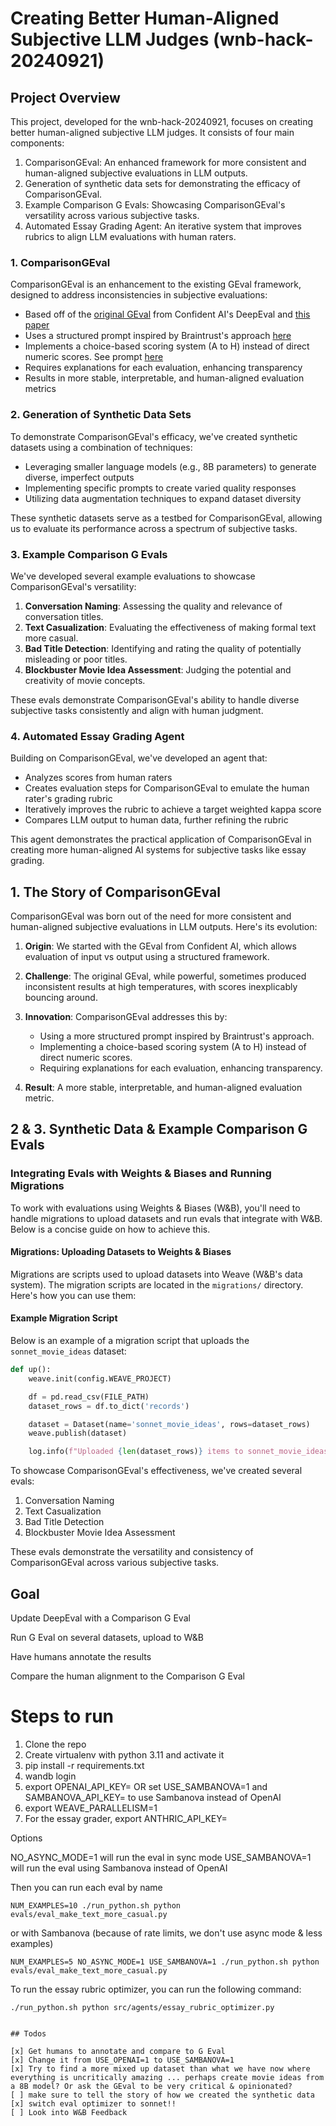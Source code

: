 # Creating Better Human-Aligned Subjective LLM Judges (wnb-hack-20240921)

## Project Overview

This project, developed for the wnb-hack-20240921, focuses on creating better human-aligned subjective LLM judges. It consists of four main components:

1. ComparisonGEval: An enhanced framework for more consistent and human-aligned subjective evaluations in LLM outputs.
2. Generation of synthetic data sets for demonstrating the efficacy of ComparisonGEval.
3. Example Comparison G Evals: Showcasing ComparisonGEval's versatility across various subjective tasks.
4. Automated Essay Grading Agent: An iterative system that improves rubrics to align LLM evaluations with human raters.

### 1. ComparisonGEval

ComparisonGEval is an enhancement to the existing GEval framework, designed to address inconsistencies in subjective evaluations:

- Based off of the [original GEval](https://docs.confident-ai.com/docs/metrics-llm-evals) from Confident AI's DeepEval and [this paper](https://arxiv.org/abs/2303.16634)
- Uses a structured prompt inspired by Braintrust's approach [here](https://web.archive.org/web/20240907011400/https://www.braintrust.dev/docs/cookbook/recipes/EvaluatingChatAssistant#improve-scoring-with-a-custom-scorer)
- Implements a choice-based scoring system (A to H) instead of direct numeric scores. See prompt [here](src/metrics/comparison_g_eval/template.py)
- Requires explanations for each evaluation, enhancing transparency
- Results in more stable, interpretable, and human-aligned evaluation metrics

### 2. Generation of Synthetic Data Sets

To demonstrate ComparisonGEval's efficacy, we've created synthetic datasets using a combination of techniques:

- Leveraging smaller language models (e.g., 8B parameters) to generate diverse, imperfect outputs
- Implementing specific prompts to create varied quality responses
- Utilizing data augmentation techniques to expand dataset diversity

These synthetic datasets serve as a testbed for ComparisonGEval, allowing us to evaluate its performance across a spectrum of subjective tasks.

### 3. Example Comparison G Evals

We've developed several example evaluations to showcase ComparisonGEval's versatility:

1. **Conversation Naming**: Assessing the quality and relevance of conversation titles.
2. **Text Casualization**: Evaluating the effectiveness of making formal text more casual.
3. **Bad Title Detection**: Identifying and rating the quality of potentially misleading or poor titles.
4. **Blockbuster Movie Idea Assessment**: Judging the potential and creativity of movie concepts.

These evals demonstrate ComparisonGEval's ability to handle diverse subjective tasks consistently and align with human judgment.

### 4. Automated Essay Grading Agent

Building on ComparisonGEval, we've developed an agent that:

- Analyzes scores from human raters
- Creates evaluation steps for ComparisonGEval to emulate the human rater's grading rubric
- Iteratively improves the rubric to achieve a target weighted kappa score
- Compares LLM output to human data, further refining the rubric

This agent demonstrates the practical application of ComparisonGEval in creating more human-aligned AI systems for subjective tasks like essay grading.

## 1. The Story of ComparisonGEval

ComparisonGEval was born out of the need for more consistent and human-aligned subjective evaluations in LLM outputs. Here's its evolution:

1. **Origin**: We started with the GEval from Confident AI, which allows evaluation of input vs output using a structured framework.

2. **Challenge**: The original GEval, while powerful, sometimes produced inconsistent results at high temperatures, with scores inexplicably bouncing around.

3. **Innovation**: ComparisonGEval addresses this by:
   - Using a more structured prompt inspired by Braintrust's approach.
   - Implementing a choice-based scoring system (A to H) instead of direct numeric scores.
   - Requiring explanations for each evaluation, enhancing transparency.

4. **Result**: A more stable, interpretable, and human-aligned evaluation metric.

## 2 & 3. Synthetic Data & Example Comparison G Evals

### Integrating Evals with Weights & Biases and Running Migrations

To work with evaluations using Weights & Biases (W&B), you'll need to handle migrations to upload datasets and run evals that integrate with W&B. Below is a concise guide on how to achieve this.

#### Migrations: Uploading Datasets to Weights & Biases

Migrations are scripts used to upload datasets into Weave (W&B's data system). The migration scripts are located in the `migrations/` directory. Here's how you can use them:

#### Example Migration Script

Below is an example of a migration script that uploads the `sonnet_movie_ideas` dataset:

```python
def up():
    weave.init(config.WEAVE_PROJECT)

    df = pd.read_csv(FILE_PATH)
    dataset_rows = df.to_dict('records')

    dataset = Dataset(name='sonnet_movie_ideas', rows=dataset_rows)
    weave.publish(dataset)

    log.info(f"Uploaded {len(dataset_rows)} items to sonnet_movie_ideas dataset")
```

To showcase ComparisonGEval's effectiveness, we've created several evals:

1. Conversation Naming
2. Text Casualization
3. Bad Title Detection
4. Blockbuster Movie Idea Assessment

These evals demonstrate the versatility and consistency of ComparisonGEval across various subjective tasks.


## Goal

Update DeepEval with a Comparison G Eval

Run G Eval on several datasets, upload to W&B

Have humans annotate the results

Compare the human alignment to the Comparison G Eval

# Steps to run

1. Clone the repo
2. Create virtualenv with python 3.11 and activate it
3. pip install -r requirements.txt
4. wandb login
5. export OPENAI_API_KEY=<your-key> OR set USE_SAMBANOVA=1 and SAMBANOVA_API_KEY=<your-key> to use Sambanova instead of OpenAI
6. export WEAVE_PARALLELISM=1
7. For the essay grader, export ANTHRIC_API_KEY=<your-key>
 
Options

NO_ASYNC_MODE=1 will run the eval in sync mode
USE_SAMBANOVA=1 will run the eval using Sambanova instead of OpenAI

Then you can run each eval by name

```
NUM_EXAMPLES=10 ./run_python.sh python evals/eval_make_text_more_casual.py
```

or with Sambanova (because of rate limits, we don't use async mode & less examples)

```
NUM_EXAMPLES=5 NO_ASYNC_MODE=1 USE_SAMBANOVA=1 ./run_python.sh python evals/eval_make_text_more_casual.py
```

To run the essay rubric optimizer, you can run the following command:
```
./run_python.sh python src/agents/essay_rubric_optimizer.py


## Todos

[x] Get humans to annotate and compare to G Eval
[x] Change it from USE_OPENAI=1 to USE_SAMBANOVA=1
[x] Try to find a more mixed up dataset than what we have now where everything is uncritically amazing ... perhaps create movie ideas from a 8B model? Or ask the GEval to be very critical & opinionated?
[ ] make sure to tell the story of how we created the synthetic data
[x] switch eval optimizer to sonnet!!
[ ] Look into W&B Feedback